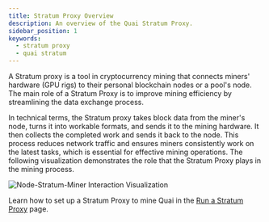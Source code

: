 ```yaml
---
title: Stratum Proxy Overview
description: An overview of the Quai Stratum Proxy.
sidebar_position: 1
keywords:
  - stratum proxy
  - quai stratum
---
```


A Stratum proxy is a tool in cryptocurrency mining that connects miners' hardware (GPU rigs) to their personal blockchain nodes or a pool's node. The main role of a Stratum Proxy is to improve mining efficiency by streamlining the data exchange process.

In technical terms, the Stratum proxy takes block data from the miner's node, turns it into workable formats, and sends it to the mining hardware. It then collects the completed work and sends it back to the node. This process reduces network traffic and ensures miners consistently work on the latest tasks, which is essential for effective mining operations. The following visualization demonstrates the role that the Stratum Proxy plays in the mining process.

![Node-Stratum-Miner Interaction Visualization](/img/Stratum-Miner-Pool.gif)

Learn how to set up a Stratum Proxy to mine Quai in the [Run a Stratum Proxy](/participate/stratum-proxy/run-stratum.md) page.
